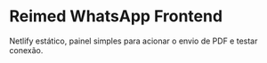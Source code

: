 # Reimed WhatsApp Frontend
Netlify estático, painel simples para acionar o envio de PDF e testar conexão.
